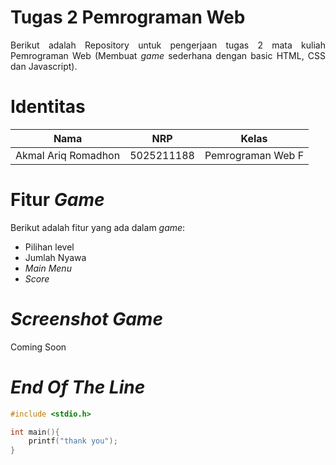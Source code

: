 # **Tugas 2 Pemrograman Web**
<div align=justify>

Berikut adalah Repository untuk pengerjaan tugas 2 mata kuliah Pemrograman Web (Membuat _game_ sederhana dengan basic HTML, CSS dan Javascript).

# **Identitas**

| Nama                      | NRP        | Kelas                |
| ------------------------- | ---------- | ----------------     |
| Akmal Ariq Romadhon       | 5025211188 | Pemrograman Web F    |

# **Fitur _Game_**
Berikut adalah fitur yang ada dalam _game_:
- Pilihan level
- Jumlah Nyawa
- _Main Menu_
- _Score_

# **_Screenshot Game_**
Coming Soon

# **_End Of The Line_**
```c
#include <stdio.h>

int main(){
    printf("thank you");
}
```